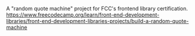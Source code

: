  A "random quote machine" project for FCC's frontend library certification.
 https://www.freecodecamp.org/learn/front-end-development-libraries/front-end-development-libraries-projects/build-a-random-quote-machine  